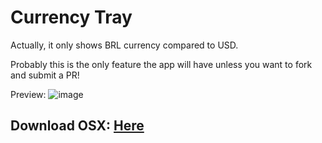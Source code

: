 # Currency Tray

Actually, it only shows BRL currency compared to USD.

Probably this is the only feature the app will have unless you want to fork and submit a PR!

Preview:
![image](https://d1zjcuqflbd5k.cloudfront.net/files/acc_153379/1kMfE?response-content-disposition=inline;%20filename=Screenshot%20on%202015-03-11%20at%2016%3A53%3A45.png&Expires=1426103915&Signature=RuQQZ2ZRQmGKkWT218fR4-ZDED6GEu210zZdBcBuYr~SOVnzlZGF-qS1EUtKz2NGTiL52yikSmZpxBAh9X78cwzNbakKFCkY8pWswaF6COHaN8kiYUl5HVWBSo8Q5A~8-ViulfsfR0BgkX~THdXnvdJR9ch8qSbONi5uePTHGX0_&Key-Pair-Id=APKAJTEIOJM3LSMN33SA)

## Download OSX: [Here](https://github.com/djalmaaraujo/currency-tray/releases/download/0.0.1/CurrencyTray.app.zip)
